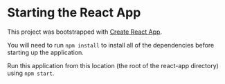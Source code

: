 # Starting the React App
This project was bootstrapped with [Create React App](https://github.com/facebook/create-react-app).

You will need to run `npm install` to install all of the dependencies before starting up the application.

Run this application from this location (the root of the react-app directory) using `npm start`.
